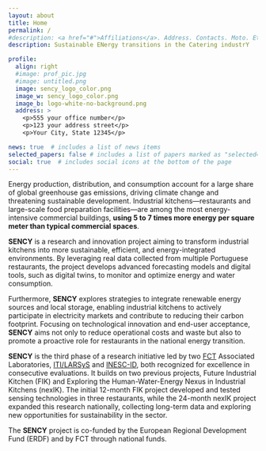 ```yaml
---
layout: about
title: Home
permalink: /
#description: <a href="#">Affiliations</a>. Address. Contacts. Moto. Etc.
description: Sustainable ENergy transitions in the Catering industrY

profile:
  align: right
  #image: prof_pic.jpg
  #image: untitled.png
  image: sency_logo_color.png
  image_w: sency_logo_color.png
  image_b: logo-white-no-background.png
  address: >
    <p>555 your office number</p>
    <p>123 your address street</p>
    <p>Your City, State 12345</p>

news: true  # includes a list of news items
selected_papers: false # includes a list of papers marked as "selected={true}"
social: true  # includes social icons at the bottom of the page
---
```


<div class='specialParagraph' markdown='1'>

Energy production, distribution, and consumption account for a large share of global greenhouse gas emissions, driving climate change and threatening sustainable development. Industrial kitchens—restaurants and large-scale food preparation facilities—are among the most energy-intensive commercial buildings, **using 5 to 7 times more energy per square meter than typical commercial spaces**.

**SENCY** is a research and innovation project aiming to transform industrial kitchens into more sustainable, efficient, and energy-integrated environments. By leveraging real data collected from multiple Portuguese restaurants, the project develops advanced forecasting models and digital tools, such as digital twins, to monitor and optimize energy and water consumption.

Furthermore, **SENCY** explores strategies to integrate renewable energy sources and local storage, enabling industrial kitchens to actively participate in electricity markets and contribute to reducing their carbon footprint. Focusing on technological innovation and end-user acceptance, **SENCY** aims not only to reduce operational costs and waste but also to promote a proactive role for restaurants in the national energy transition.

**SENCY** is the third phase of a research initiative led by two [FCT](https://www.fct.pt/) Associated Laboratories, [ITI/LARSyS](https://www.ITI.larsys.pt) and [INESC-ID](https://www.inesc-id.pt/), both recognized for excellence in consecutive evaluations. It builds on two previous projects, Future Industrial Kitchen (FIK) and Exploring the Human-Water-Energy Nexus in Industrial Kitchens (nexIK). The initial 12-month FIK project developed and tested sensing technologies in three restaurants, while the 24-month nexIK project expanded this research nationally, collecting long-term data and exploring new opportunities for sustainability in the sector.


The **SENCY** project is co-funded by the European Regional Development Fund (ERDF) and by FCT through national funds.


</div>